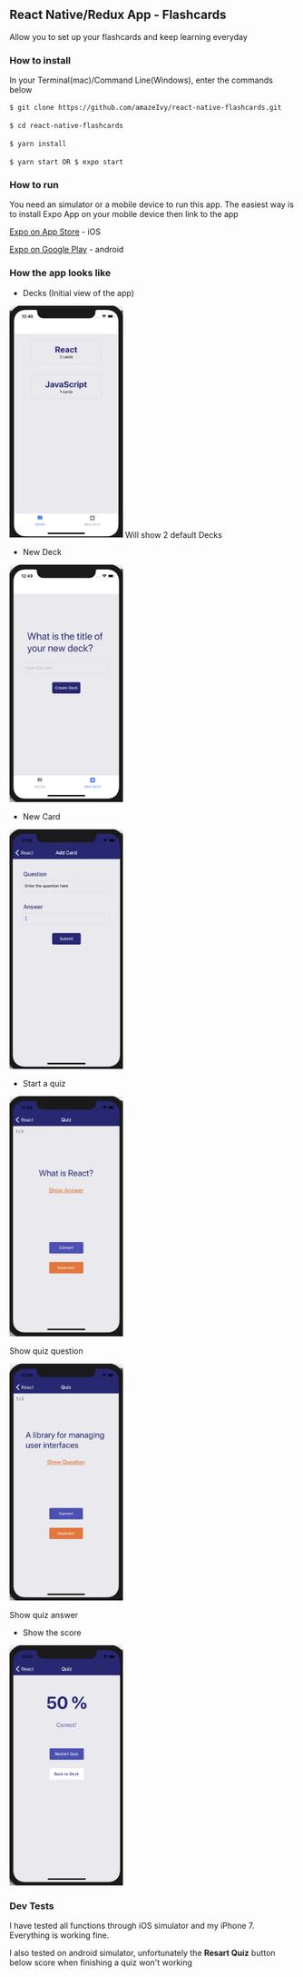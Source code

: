 ## React Native/Redux App - Flashcards
Allow you to set up your flashcards and keep learning everyday

### How to install
In your Terminal(mac)/Command Line(Windows), enter the commands below

```
$ git clone https://github.com/amazeIvy/react-native-flashcards.git

$ cd react-native-flashcards

$ yarn install

$ yarn start OR $ expo start
```

### How to run
You need an simulator or a mobile device to run this app. The easiest way is to install Expo App on your mobile device then link to the app

[Expo on App Store](https://itunes.apple.com/us/app/expo-client/id982107779) - iOS

[Expo on Google Play](https://play.google.com/store/apps/details?id=host.exp.exponent) - android

### How the app looks like
- Decks (Initial view of the app)

<img src="./screen_shots/Decks-List.png" alt="screen shots" width="200"/>
Will show 2 default Decks

- New Deck
<img src="./screen_shots/Add-New-Deck.png" alt="screen shots" width="200"/>

- New Card
<img src="./screen_shots/Add-New-Card.png" alt="screen shots" width="200"/>

- Start a quiz
<img src="./screen_shots/Quiz-Question.png" alt="screen shots" width="200"/>

Show quiz question


<img src="./screen_shots/Quiz-Answer.png" alt="screen shots" width="200"/>

Show quiz answer



- Show the score
<img src="./screen_shots/Quiz-score.png" alt="screen shots" width="200"/>


### Dev Tests
I have tested all functions through iOS simulator and my iPhone 7. Everything is working fine.

I also tested on android simulator, unfortunately the **Resart Quiz** button below score when finishing a quiz won't working
